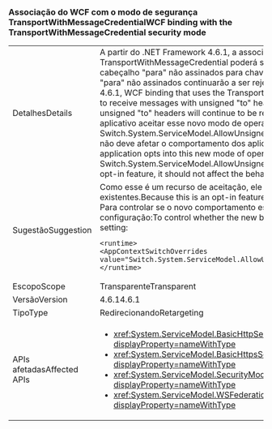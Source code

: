 ### <a name="wcf-binding-with-the-transportwithmessagecredential-security-mode"></a><span data-ttu-id="bf2c4-101">Associação do WCF com o modo de segurança TransportWithMessageCredential</span><span class="sxs-lookup"><span data-stu-id="bf2c4-101">WCF binding with the TransportWithMessageCredential security mode</span></span>

|   |   |
|---|---|
|<span data-ttu-id="bf2c4-102">Detalhes</span><span class="sxs-lookup"><span data-stu-id="bf2c4-102">Details</span></span>|<span data-ttu-id="bf2c4-103">A partir do .NET Framework 4.6.1, a associação do WCF que usar o modo de segurança TransportWithMessageCredential poderá ser configurada para receber mensagens com cabeçalho &quot;para&quot; não assinados para chaves de segurança assimétricas. Por padrão, cabeçalho &quot;para&quot; não assinados continuarão a ser rejeitados no .NET 4.6.1.</span><span class="sxs-lookup"><span data-stu-id="bf2c4-103">Beginning in the .NET Framework 4.6.1, WCF binding that uses the TransportWithMessageCredential security mode can be set up to receive messages with unsigned &quot;to&quot; headers for asymmetric security keys.By default, unsigned &quot;to&quot; headers will continue to be rejected in .NET 4.6.1.</span></span> <span data-ttu-id="bf2c4-104">Eles só serão aceitos se um aplicativo aceitar esse novo modo de operação usando a opção de configuração Switch.System.ServiceModel.AllowUnsignedToHeader. Como esse é um recurso de aceitação, ele não deve afetar o comportamento dos aplicativos existentes.</span><span class="sxs-lookup"><span data-stu-id="bf2c4-104">They will only be accepted if an application opts into this new mode of operation using the Switch.System.ServiceModel.AllowUnsignedToHeader configuration switch.Because this is an opt-in feature, it should not affect the behavior of existing apps.</span></span>|
|<span data-ttu-id="bf2c4-105">Sugestão</span><span class="sxs-lookup"><span data-stu-id="bf2c4-105">Suggestion</span></span>|<span data-ttu-id="bf2c4-106">Como esse é um recurso de aceitação, ele não deve afetar o comportamento dos aplicativos existentes.</span><span class="sxs-lookup"><span data-stu-id="bf2c4-106">Because this is an opt-in feature, it should not affect the behavior of existing apps.</span></span> <span data-ttu-id="bf2c4-107">Para controlar se o novo comportamento está sendo usado ou não, use a seguinte configuração:</span><span class="sxs-lookup"><span data-stu-id="bf2c4-107">To control whether the new behavior is used or not, use the following configuration setting:</span></span><pre><code class="language-xml">&lt;runtime&gt;&#13;&#10;&lt;AppContextSwitchOverrides value=&quot;Switch.System.ServiceModel.AllowUnsignedToHeader=true&quot; /&gt;&#13;&#10;&lt;/runtime&gt;&#13;&#10;</code></pre>|
|<span data-ttu-id="bf2c4-108">Escopo</span><span class="sxs-lookup"><span data-stu-id="bf2c4-108">Scope</span></span>|<span data-ttu-id="bf2c4-109">Transparente</span><span class="sxs-lookup"><span data-stu-id="bf2c4-109">Transparent</span></span>|
|<span data-ttu-id="bf2c4-110">Versão</span><span class="sxs-lookup"><span data-stu-id="bf2c4-110">Version</span></span>|<span data-ttu-id="bf2c4-111">4.6.1</span><span class="sxs-lookup"><span data-stu-id="bf2c4-111">4.6.1</span></span>|
|<span data-ttu-id="bf2c4-112">Tipo</span><span class="sxs-lookup"><span data-stu-id="bf2c4-112">Type</span></span>|<span data-ttu-id="bf2c4-113">Redirecionando</span><span class="sxs-lookup"><span data-stu-id="bf2c4-113">Retargeting</span></span>|
|<span data-ttu-id="bf2c4-114">APIs afetadas</span><span class="sxs-lookup"><span data-stu-id="bf2c4-114">Affected APIs</span></span>|<ul><li><xref:System.ServiceModel.BasicHttpSecurityMode.TransportWithMessageCredential?displayProperty=nameWithType></li><li><xref:System.ServiceModel.BasicHttpsSecurityMode.TransportWithMessageCredential?displayProperty=nameWithType></li><li><xref:System.ServiceModel.SecurityMode.TransportWithMessageCredential?displayProperty=nameWithType></li><li><xref:System.ServiceModel.WSFederationHttpSecurityMode.TransportWithMessageCredential?displayProperty=nameWithType></li></ul>|

